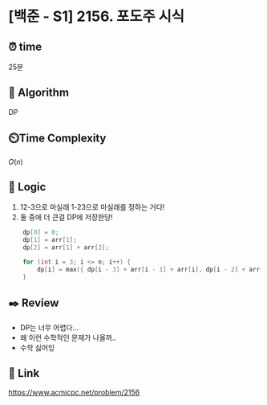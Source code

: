 # [백준 - S1] 2156. 포도주 시식

## ⏰  **time**
25분

## :pushpin: **Algorithm**
DP

## ⏲️**Time Complexity**
$O(n)$

## :round_pushpin: **Logic**
1. 12-3으로 마실래 1-23으로 마실래를 정하는 거다!
2. 둘 중에 더 큰걸 DP에 저장한당!
```cpp
    dp[0] = 0;
    dp[1] = arr[1];
    dp[2] = arr[1] + arr[2];

    for (int i = 3; i <= n; i++) {
        dp[i] = max({ dp[i - 3] + arr[i - 1] + arr[i], dp[i - 2] + arr[i], dp[i - 1] });
    }
```

## :black_nib: **Review**
- DP는 너무 어렵다...
- 왜 이런 수학적인 문제가 나올까..
- 수학 싫어잉

## 📡 Link
https://www.acmicpc.net/problem/2156

